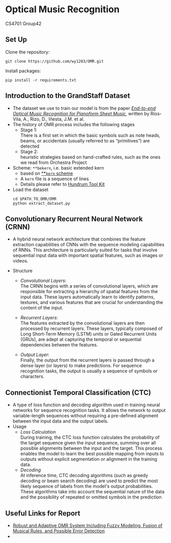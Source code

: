# Optical Music Recognition

CS4701 Group42

## Set Up

Clone the repository:

`git clone https://github.com/wy1203/OMR.git`

Install packages:

`pip install -r requirements.txt`

## Introduction to the GrandStaff Dataset

- The dataset we use to train our model is from the paper [_End-to-end Optical Music Recognition for Pianoform Sheet Music_](https://link.springer.com/article/10.1007/s10032-023-00432-z), written by Ríos-Vila, A., Rizo, D., Iñesta, J.M. et al.
- The history of OMR process includes the following stages
  - Stage 1: \
    There is a first set in which the basic symbols such as note heads, beams, or accidentals (usually referred to as “primitives”) are detected
  - Stage 2: \
    heuristic strategies based on hand-crafted rules, such as the ones we read from Orchestra Project
- Scheme: `**bekern`, i.e. basic extended kern
  - based on [\*\*`kern` scheme](https://www.humdrum.org/guide/ch02/)
  - A `kern` file is a sequence of lines
  - Details please refer to [Hundrum Tool Kit](https://www.humdrum.org/rep/kern/)
- Load the dataset
  ```
  cd $PATH_TO_OMR/OMR
  python extract_dataset.py
  ```

## Convolutionary Recurrent Neural Network (CRNN)

- A hybrid neural network architecture that combines the feature extraction capabilities of CNNs with the sequence modeling capabilities of RNNs. This architecture is particularly suited for tasks that involve sequential input data with important spatial features, such as images or videos.
- Structure

  - _Convolutional Layers_: \
    The CRNN begins with a series of convolutional layers, which are responsible for extracting a hierarchy of spatial features from the input data. These layers automatically learn to identify patterns, textures, and various features that are crucial for understanding the content of the input.

  - _Recurrent Layers_: \
    The features extracted by the convolutional layers are then processed by recurrent layers. These layers, typically composed of Long Short-Term Memory (LSTM) units or Gated Recurrent Units (GRUs), are adept at capturing the temporal or sequential dependencies between the features.

  - _Output Layer_: \
    Finally, the output from the recurrent layers is passed through a dense layer (or layers) to make predictions. For sequence recognition tasks, the output is usually a sequence of symbols or characters.

## Connectionist Temporal Classification (CTC)

- A type of loss function and decoding algorithm used in training neural networks for sequence recognition tasks. It allows the network to output variable-length sequences without requiring a pre-defined alignment between the input data and the output labels.
- Usage
  - _Loss Calculation_ \
    During training, the CTC loss function calculates the probability of the target sequence given the input sequence, summing over all possible alignments between the input and the target. This process enables the model to learn the best possible mapping from inputs to outputs without explicit segmentation or alignment in the training data.
  - _Decoding_ \
    At inference time, CTC decoding algorithms (such as greedy decoding or beam search decoding) are used to predict the most likely sequence of labels from the model's output probabilities. These algorithms take into account the sequential nature of the data and the possibility of repeated or omitted symbols in the prediction

## Useful Links for Report

- [Robust and Adaptive OMR System Including Fuzzy Modeling, Fusion of Musical Rules, and Possible Error Detection](https://doi.org/10.1155/2007/81541)
-
